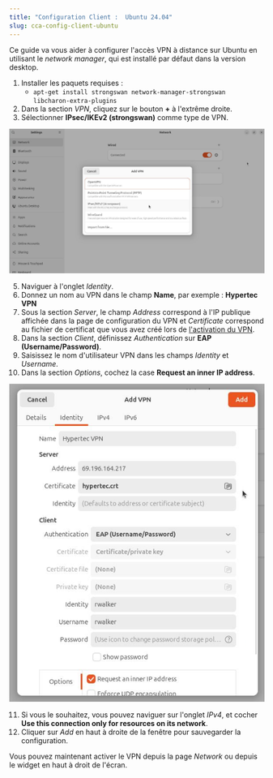 ```yaml
---
title: "Configuration Client :  Ubuntu 24.04"
slug: cca-config-client-ubuntu
---
```



Ce guide va vous aider à configurer l'accès VPN à distance sur Ubuntu en utilisant le *network manager*, qui est installé par défaut dans la version desktop.

1. Installer les paquets requises :
   - `apt-get install strongswan network-manager-strongswan libcharon-extra-plugins`
1. Dans la section *VPN*, cliquez sur le bouton **+** à l'extrême droite.
1. Sélectionner **IPsec/IKEv2 (strongswan)** comme type de VPN.

![Sélection de VPN](/assets/Lx-1-Strongswan.png)

5. Naviguer à l'onglet *Identity*.
5. Donnez un nom au VPN dans le champ **Name**, par exemple : **Hypertec VPN**
5. Sous la section *Server*, le champ *Address* correspond à l'IP publique affichée dans la page de configuration du VPN et *Certificate* correspond au fichier de certificat que vous avez créé lors de [l'activation du VPN](cca-using-remote-access.md).
5. Dans la section *Client*, définissez *Authentication* sur **EAP (Username/Password)**.
5. Saisissez le nom d'utilisateur VPN dans les champs *Identity* et *Username*.
5. Dans la section *Options*, cochez la case **Request an inner IP address**.

![Page de configuration du VPN](/assets/Lx-2-Request-internal.png)

11. Si vous le souhaitez, vous pouvez naviguer sur l'onglet *IPv4*, et cocher **Use this connection only for resources on its network**.
11. Cliquer sur *Add* en haut à droite de la fenêtre pour sauvegarder la configuration.


Vous pouvez maintenant activer le VPN depuis la page *Network* ou depuis le widget en haut à droit de l'écran.
